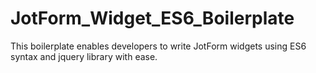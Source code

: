 # JotForm_Widget_ES6_Boilerplate
This boilerplate enables developers to write JotForm widgets using ES6 syntax and jquery library with ease.
